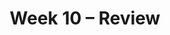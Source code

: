 ---
title: Week 10 – Review
weekNumber: 10
days:
    - date: 2024-12-2
      events: 
        - name: LEC 26
          type: lecture
          title: Residuals and Inference
          url:
          html:
          podcast:
          readings:
            - name: CIT 15.5-16.3
              url: https://inferentialthinking.com/chapters/15/5/Visual_Diagnostics.html
          keywords: residuals, residual plots, patterns, datasaurus dozen, prediction intervals
        - name: DISC 9
          type: discussion
          title: Regression
          problems:
    - date: 2024-12-3
      events:
        - name: PROJ
          type: proj
          title: Final Project
          url:
    - date: 2024-12-4
      events: 
        - name: LEC 27
          type: lecture
          title: Review
          url:
          html:
          podcast:
          readings:
    - date: 2024-12-5
      events:
        - name: LAB 7
          type: lab
          title: Regression
          url:
    - date: 2024-12-6
      events: 
        - name: LEC 28
          type: lecture
          title: Review, Conclusion
          url:
          html:
          podcast:
          readings:
    - date: 2024-12-8
      events: 
        - name: EXAM
          type: exam
          title: <b>Final Exam (11:30-2:30PM)<b>
        - name: SUR
          type: survey
          title: SETs and End-of-Quarter Survey (due 8AM)
          url:
---
